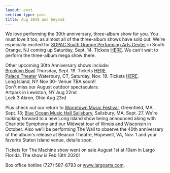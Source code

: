 ```yaml
---
layout: post
section-type: post
title: Aug 2019 and beyond
---
```


<p>We love performing the 30th anniversary, three-album show for you. You must love it too, as almost all of the three-album shows have sold out. We're especially excited for <a href="https://www.facebook.com/SOPACnow/">SOPAC South Orange Performing Arts Center</a> in South Orange, NJ coming up Saturday, Sept. 14. Tickets <a href="https://www.sopacnow.org/events/the-machine-performs-pink-floyd/">HERE</a>. We can't wait to perform the three-album mega show there.&nbsp;</p>

<p>Other upcoming 30th Anniversary shows include:<br />
<a href="https://www.facebook.com/BrooklynBowl/">Brooklyn Bowl</a> Thursday, Sept. 19. Tickets <a href="https://www.ticketfly.com/purchase/mobile/index/1876093">HERE</a>.&nbsp;<br />
<a href="https://www.facebook.com/PalaceTheaterWaterbury">Palace Theater</a> Waterbury, CT, Saturday, Nov. 19. Tickets <a href="https://www.palacetheaterct.org/shows/main-stage-presentations/machine-performs-pink-floyd">HERE</a>.&nbsp;<br />
Long Island, NY Nov 30- Venue TBA soon!!<br />
Don't miss our August outdoor spectaculars:<br />
Artpark in Lewiston, NY Aug 22nd<br />
Lock 3 Akron, Ohio Aug 23rd</p>

<p>Plus check out our return to <a href="https://www.facebook.com/pages/Wormtown-Music-Festival/">Wormtown Music Festival</a>, Greenfield, MA, Sept. 13; <a href="https://www.facebook.com/blueoceanhall/">Blue Ocean Music Hall Salisbury</a>, Salisbury, MA, Sept. 27. We're looking forward to a new Long Island show being announced along with Charlotte Symphony and our Midwest tour of Illinois and Wisconsin in October. Also we'll be performing The Wall to observe the 40th anniversary of the album's release at Beacon Theatre, Hopewell, VA, Nov. 1 and your favorite Staten Island venue, details soon.&nbsp;</p>

<p>Tickets for The Machine show went on sale August 1st at 10am in Largo Florida. The show is Feb 13th 2020!</p>

<p>Box office hotline (727) 587-6793 or <a href="http://www.largoarts.com/">www.largoarts.com</a>.</p>
